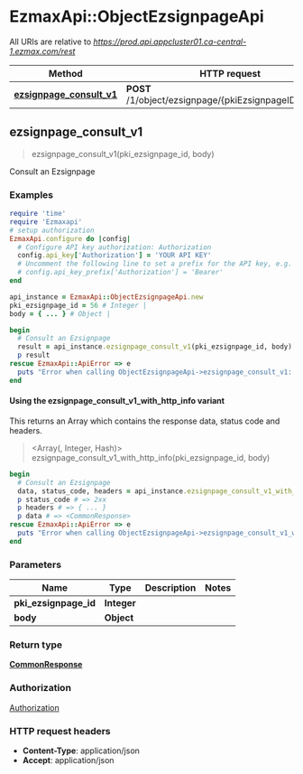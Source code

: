 # EzmaxApi::ObjectEzsignpageApi

All URIs are relative to *https://prod.api.appcluster01.ca-central-1.ezmax.com/rest*

| Method | HTTP request | Description |
| ------ | ------------ | ----------- |
| [**ezsignpage_consult_v1**](ObjectEzsignpageApi.md#ezsignpage_consult_v1) | **POST** /1/object/ezsignpage/{pkiEzsignpageID}/consult | Consult an Ezsignpage |


## ezsignpage_consult_v1

> <CommonResponse> ezsignpage_consult_v1(pki_ezsignpage_id, body)

Consult an Ezsignpage

### Examples

```ruby
require 'time'
require 'Ezmaxapi'
# setup authorization
EzmaxApi.configure do |config|
  # Configure API key authorization: Authorization
  config.api_key['Authorization'] = 'YOUR API KEY'
  # Uncomment the following line to set a prefix for the API key, e.g. 'Bearer' (defaults to nil)
  # config.api_key_prefix['Authorization'] = 'Bearer'
end

api_instance = EzmaxApi::ObjectEzsignpageApi.new
pki_ezsignpage_id = 56 # Integer | 
body = { ... } # Object | 

begin
  # Consult an Ezsignpage
  result = api_instance.ezsignpage_consult_v1(pki_ezsignpage_id, body)
  p result
rescue EzmaxApi::ApiError => e
  puts "Error when calling ObjectEzsignpageApi->ezsignpage_consult_v1: #{e}"
end
```

#### Using the ezsignpage_consult_v1_with_http_info variant

This returns an Array which contains the response data, status code and headers.

> <Array(<CommonResponse>, Integer, Hash)> ezsignpage_consult_v1_with_http_info(pki_ezsignpage_id, body)

```ruby
begin
  # Consult an Ezsignpage
  data, status_code, headers = api_instance.ezsignpage_consult_v1_with_http_info(pki_ezsignpage_id, body)
  p status_code # => 2xx
  p headers # => { ... }
  p data # => <CommonResponse>
rescue EzmaxApi::ApiError => e
  puts "Error when calling ObjectEzsignpageApi->ezsignpage_consult_v1_with_http_info: #{e}"
end
```

### Parameters

| Name | Type | Description | Notes |
| ---- | ---- | ----------- | ----- |
| **pki_ezsignpage_id** | **Integer** |  |  |
| **body** | **Object** |  |  |

### Return type

[**CommonResponse**](CommonResponse.md)

### Authorization

[Authorization](../README.md#Authorization)

### HTTP request headers

- **Content-Type**: application/json
- **Accept**: application/json

